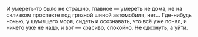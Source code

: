 И умереть-то было не страшно, главное — умереть не дома, не на склизком проспекте под грязной шиной автомобиля, нет… Где-нибудь ночью, у шумящего моря, сидеть и осознавать, что всё уже понял, и ничего уже не надо, и вот — красиво, спокойно. Не сдохнуть, а уйти.